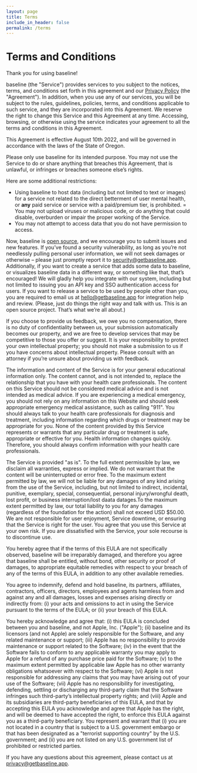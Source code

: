 ```yaml
---
layout: page
title: Terms
include_in_header: false
permalink: /terms
---
```


# Terms and Conditions
Thank you for using baseline!

baseline (the "Service") provides services to you subject to the notices, terms, and conditions set forth in this agreement and our [Privacy Policy](https://getbaseline.app/privacy) (the "Agreement"). In addition, when you use any of our services, you will be subject to the rules, guidelines, policies, terms, and conditions applicable to such service, and they are incorporated into this Agreement. We reserve the right to change this Service and this Agreement at any time. Accessing, browsing, or otherwise using the service indicates your agreement to all the terms and conditions in this Agreement.

This Agreement is effective August 10th 2022, and will be governed in accordance with the laws of the State of Oregon.

Please only use baseline for its intended purpose. You may not use the Service to do or share anything that breaches this Agreement, that is unlawful, or infringes or breaches someone else’s rights.

Here are some additional restrictions:
- Using baseline to host data (including but not limited to text or images) for a service not related to the direct betterment of user mental health, or **any** paid service or service with a paid/premium tier, is prohibited.
= You may not upload viruses or malicious code, or do anything that could disable, overburden or impair the proper working of the Service.
- You may not attempt to access data that you do not have permission to access.

Now, baseline is [open source](https://github.com/nkalupahana/baseline), and we encourage you to submit issues and new features. If you’ve found a security vulnerability, as long as you’re not needlessly pulling personal user information, we will not seek damages or otherwise – please just promptly report it to [security@getbaseline.app](mailto:security@getbaseline.app). Additionally, if you want to create a service that adds some data to baseline, or visualizes baseline data in a different way, or something like that, that’s encouraged! We will gladly help you integrate with our system, including but not limited to issuing you an API key and SSO authentication access for users. If you want to release a service to be used by people other than you, you are required to email us at [hello@getbaseline.app](mailto:hello@getbaseline.app) for integration help and review. (Please, just do things the right way and talk with us. This is an open source project. That’s what we’re all about.)

If you choose to provide us feedback, we owe you no compensation, there is no duty of confidentiality between us, your submission automatically becomes our property, and we are free to develop services that may be competitive to those you offer or suggest. It is your responsibility to protect your own intellectual property; you should not make a submission to us if you have concerns about intellectual property. Please consult with an attorney if you’re unsure about providing us with feedback.

The information and content of the Service is for your general educational information only. The content cannot, and is not intended to, replace the relationship that you have with your health care professionals. The content on this Service should not be considered medical advice and is not intended as medical advice. If you are experiencing a medical emergency, you should not rely on any information on this Website and should seek appropriate emergency medical assistance, such as calling "911". You should always talk to your health care professionals for diagnosis and treatment, including information regarding which drugs or treatment may be appropriate for you. None of the content provided by this Service represents or warrants that any particular drug or treatment is safe, appropriate or effective for you. Health information changes quickly. Therefore, you should always confirm information with your health care professionals.

The Service is provided "as is". To the full extent permissible by law, we disclaim all warranties, express or implied. We do not warrant that the content will be uninterrupted or error free. To the maximum extent permitted by law, we will not be liable for any damages of any kind arising from the use of the Service, including, but not limited to indirect, incidental, punitive, exemplary, special, consequential, personal injury/wrongful death, lost profit, or business interruption/lost daata datages.To the maximum extent permitted by law, our total liability to you for any damages (regardless of the foundation for the action) shall not exceed USD $50.00. We are not responsible for user enjoyment, Service downtime, or ensuring that the Service is right for the user. You agree that you use this Service at your own risk. If you are dissatisfied with the Service, your sole recourse is to discontinue use.

You hereby agree that if the terms of this EULA are not specifically observed, baseline will be irreparably damaged, and therefore you agree that baseline shall be entitled, without bond, other security or proof of damages, to appropriate equitable remedies with respect to your breach of any of the terms of this EULA, in addition to any other available remedies.

You agree to indemnify, defend and hold baseline, its partners, affiliates, contractors, officers, directors, employees and agents harmless from and against any and all damages, losses and expenses arising directly or indirectly from: (i) your acts and omissions to act in using the Service pursuant to the terms of the EULA; or (ii) your breach of this EULA.

You hereby acknowledge and agree that: (i) this EULA is concluded between you and baseline, and not Apple, Inc. ("Apple"); (ii) baseline and its licensors (and not Apple) are solely responsible for the Software, and any related maintenance or support; (iii) Apple has no responsibility to provide maintenance or support related to the Software; (iv) in the event that the Software fails to conform to any applicable warranty you may apply to Apple for a refund of any purchase price paid for the Software; (v) to the maximum extent permitted by applicable law Apple has no other warranty obligations whatsoever with respect to the Software; (vi) Apple is not responsible for addressing any claims that you may have arising out of your use of the Software; (vii) Apple has no responsibility for investigating, defending, settling or discharging any third-party claim that the Software infringes such third-party’s intellectual property rights; and (viii) Apple and its subsidiaries are third-party beneficiaries of this EULA, and that by accepting this EULA you acknowledge and agree that Apple has the right, and will be deemed to have accepted the right, to enforce this EULA against you as a third-party beneficiary. You represent and warrant that (i) you are not located in a country that is subject to a U.S. government embargo or that has been designated as a "terrorist supporting country" by the U.S. government; and (ii) you are not listed on any U.S. government list of prohibited or restricted parties.

If you have any questions about this agreement, please contact us at [privacy@getbaseline.app](mailto:privacy@getbaseline.app).